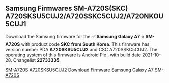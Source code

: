 <h2>Samsung Firmwares SM-A720S(SKC) A720SKSU5CUJ2/A720SSKC5CUJ2/A720NKOU5CUJ1</h2>
Download the Samsung firmware for the ✅ <strong>Samsung Galaxy A7 </strong> ⭐ <strong>SM-A720S</strong> with product code <strong>SKC</strong> <strong> from South Korea</strong>. This firmware has version number PDA <strong>A720SKSU5CUJ2</strong> and CSC A720SSKC5CUJ2. The operating system of this firmware is Android Pie , with build date 2021-10-28. Changelist <strong>22733335</strong>.


[SM-A720S](https://samfirm.shop/samsung/model/SM-A720S)
[A720SKSU5CUJ2](https://samfirm.shop/samsung/pda/A720SKSU5CUJ2)
[Download Firmware Samsung Galaxy A7 SM-A720S](https://samfirm.shop/samsung/firmware/469118)
